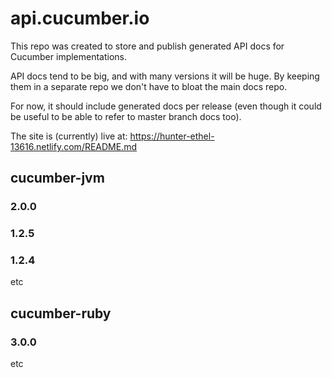 # api.cucumber.io

This repo was created to store and publish generated API docs for Cucumber implementations.

API docs tend to be big, and with many versions it will be huge. By keeping them in a separate repo we don't have to bloat the main docs repo.

For now, it should include generated docs per release (even though it could be useful to be able to refer to master branch docs too).

The site is (currently) live at: https://hunter-ethel-13616.netlify.com/README.md


## cucumber-jvm
### 2.0.0
### 1.2.5
### 1.2.4
etc

## cucumber-ruby
### 3.0.0
etc



